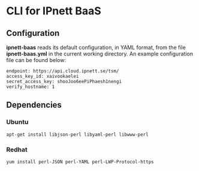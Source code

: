 # CLI for IPnett BaaS

## Configuration

**ipnett-baas** reads its default configuration, in YAML format, from the file
**ipnett-baas.yml** in the current working directory. An example configuration
file can be found below:

    endpoint: https://api.cloud.ipnett.se/tsm/
    access_key_id: xaivookaelei
    secret_access_key: shooJoo6eePiPhaesh1nengi
    verify_hostname: 1


## Dependencies

### Ubuntu

    apt-get install libjson-perl libyaml-perl libwww-perl 

### Redhat

    yum install perl-JSON perl-YAML perl-LWP-Protocol-https
